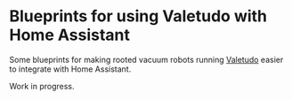 # Blueprints for using Valetudo with Home Assistant

Some blueprints for making rooted vacuum robots running [Valetudo](https://valetudo.cloud/) easier to integrate with Home Assistant.

Work in progress.
